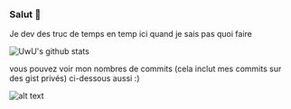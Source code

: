 ### Salut 👋

Je dev des truc de temps en temp ici quand je sais pas quoi faire

![UwU's github stats](https://github-readme-stats.vercel.app/api?username=UwU0001&count_private=true&show_icons=true&title_color=922cc9&icon_color=922cc9&bg_color=ffffff)

vous pouvez voir mon nombres de commits (cela inclut mes commits sur des gist privés) ci-dessous aussi :)

![alt text](https://i.imgur.com/z8JcL9c.png)

<!--
**UwU0001/UwU0001** is a ✨ _special_ ✨ repository because its `README.md` (this file) appears on your GitHub profile.

Here are some ideas to get you started:

- 🔭 I’m currently working on ...
- 🌱 I’m currently learning ...
- 👯 I’m looking to collaborate on ...
- 🤔 I’m looking for help with ...
- 💬 Ask me about ...
- 📫 How to reach me: ...
- 😄 Pronouns: ...
- ⚡ Fun fact: ...
-->

